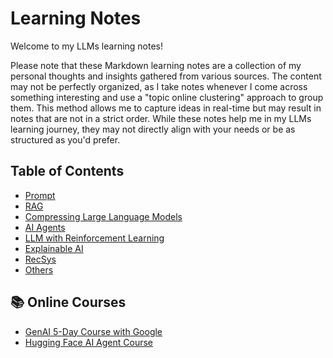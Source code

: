 # Learning Notes

Welcome to my LLMs learning notes!

Please note that these Markdown learning notes are a collection of my personal thoughts and insights gathered from various sources. The content may not be perfectly organized, as I take notes whenever I come across something interesting and use a "topic online clustering" approach to group them. This method allows me to capture ideas in real-time but may result in notes that are not in a strict order. While these notes help me in my LLMs learning journey, they may not directly align with your needs or be as structured as you'd prefer.

## Table of Contents

- [Prompt](topics/Prompt/notes.md)
- [RAG](topics/RAG/notes.md)
- [Compressing Large Language Models](topics/compressing/notes.md)
- [AI Agents](topics/AI-Agent/notes.md)
- [LLM with Reinforcement Learning](topics/RFT/notes.md)
- [Explainable AI](topics/XAI/notes.md)
- [RecSys](topics/RecSys)
- [Others](topics/Others/notes.md)

## 📚 Online Courses
- [GenAI 5-Day Course with Google](../genai-5day-course-with-google/README.md)
- [Hugging Face AI Agent Course](../huggingface-agent-ai-course/lecture_notes.md)